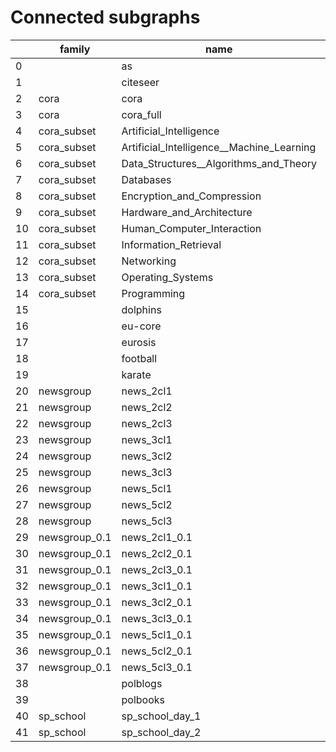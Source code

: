 # Connected subgraphs

| | family | name | n_nodes | n_edges | n_classes |
| --- | --- | --- | --- | --- | --- |
0 |  | as | 23748 | 58414 | 176
1 |  | citeseer | 2120 | 3731 | 6
2 | cora | cora | 2485 | 5069 | 7
3 | cora | cora_full | 23166 | 89157 | 70
4 | cora_subset | Artificial_Intelligence | 4633 | 12958 | 11
5 | cora_subset | Artificial_Intelligence__Machine_Learning | 3323 | 10603 | 7
6 | cora_subset | Data_Structures__Algorithms_and_Theory | 1777 | 4323 | 9
7 | cora_subset | Databases | 1006 | 3155 | 7
8 | cora_subset | Encryption_and_Compression | 592 | 1579 | 3
9 | cora_subset | Hardware_and_Architecture | 626 | 1486 | 7
10 | cora_subset | Human_Computer_Interaction | 1053 | 2350 | 5
11 | cora_subset | Information_Retrieval | 418 | 1110 | 4
12 | cora_subset | Networking | 1167 | 3904 | 4
13 | cora_subset | Operating_Systems | 2068 | 8654 | 4
14 | cora_subset | Programming | 3007 | 10479 | 9
15 |  | dolphins | 62 | 159 | 2
16 |  | eu-core | 986 | 16687 | 42
17 |  | eurosis | 1272 | 6454 | 13
18 |  | football | 115 | 613 | 12
19 |  | karate | 34 | 78 | 2
20 | newsgroup | news_2cl1 | 400 | 33854 | 2
21 | newsgroup | news_2cl2 | 398 | 21480 | 2
22 | newsgroup | news_2cl3 | 399 | 36527 | 2
23 | newsgroup | news_3cl1 | 600 | 70591 | 3
24 | newsgroup | news_3cl2 | 598 | 68201 | 3
25 | newsgroup | news_3cl3 | 595 | 64169 | 3
26 | newsgroup | news_5cl1 | 998 | 176962 | 5
27 | newsgroup | news_5cl2 | 999 | 164452 | 5
28 | newsgroup | news_5cl3 | 997 | 155618 | 5
29 | newsgroup_0.1 | news_2cl1_0.1 | 398 | 2634 | 2
30 | newsgroup_0.1 | news_2cl2_0.1 | 398 | 2455 | 2
31 | newsgroup_0.1 | news_2cl3_0.1 | 398 | 3347 | 2
32 | newsgroup_0.1 | news_3cl1_0.1 | 599 | 5129 | 3
33 | newsgroup_0.1 | news_3cl2_0.1 | 598 | 5041 | 3
34 | newsgroup_0.1 | news_3cl3_0.1 | 595 | 4557 | 3
35 | newsgroup_0.1 | news_5cl1_0.1 | 998 | 11525 | 5
36 | newsgroup_0.1 | news_5cl2_0.1 | 999 | 10194 | 5
37 | newsgroup_0.1 | news_5cl3_0.1 | 997 | 9791 | 5
38 |  | polblogs | 1222 | 16717 | 2
39 |  | polbooks | 105 | 441 | 3
40 | sp_school | sp_school_day_1 | 236 | 5899 | 11
41 | sp_school | sp_school_day_2 | 238 | 5539 | 11